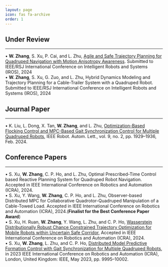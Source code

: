 ```yaml
---
layout: page
icon: fas fa-archive
order: 1
---
```


## Under Review
---
• **W. Zhang**, S. Xu, P. Cai, and L. Zhu, [Agile and Safe Trajectory Planning for Quadruped Navigation with Motion Anisotropy Awareness](https://arxiv.org/abs/2403.10101). Submitted to IEEE/RSJ International Conference on Intelligent Robots and Systems (IROS), 2024    
• **W. Zhang**, S. Xu, G. Zuo, and L. Zhu, Hybrid Dynamics Modeling and Trajectory Planning for a Cable-Trailer System with a Quadruped Robot. Submitted to IEEE/RSJ International Conference on Intelligent Robots and Systems (IROS), 2024  

## Journal Paper
---
• K. Liu, L. Dong, X. Tan, **W. Zhang**, and L. Zhu, [Optimization-Based Flocking Control and MPC-Based Gait Synchronization Control for Multiple Quadruped Robots](https://ieeexplore.ieee.org/document/10381783), IEEE Robot. Autom. Lett., vol. 9, no. 2, pp. 1929–1936, Feb. 2024.

## Conference Papers
---
• S. Xu, **W. Zhang**, C. P. Ho, and L. Zhu, Optimal Prescribed-Time Control based Reactive Planning System for Quadruped Robot Navigation. Accepted in IEEE International Conference on Robotics and Automation (ICRA), 2024.  
• S. Xu, Y. Wang, **W. Zhang**, C. P. Ho, and L. Zhu, Observer-based Distributed MPC for Collaborative Quadrotor-Quadruped Manipulation of a Cable-Towed Load. Accepted in IEEE International Conference on Robotics and Automation (ICRA), 2024.(**Finalist for the Best Conference Paper Award**)  
• S. Xu, H. Ruan, **W. Zhang**, Y. Wang, L. Zhu, and C. P. Ho, [Wasserstein Distributionally Robust Chance Constrained Trajectory Optimization for Mobile Robots within Uncertain Safe Corridor](https://arxiv.org/abs/2308.16381), Accepted in IEEE International Conference on Robotics and Automation (ICRA), 2024.  
• S. Xu, **W. Zhang**, L. Zhu, and C. P. Ho, [Distributed Model Predictive Formation Control with Gait Synchronization for Multiple Quadruped Robots](https://ieeexplore.ieee.org/abstract/document/10161260), in 2023 IEEE International Conference on Robotics and Automation (ICRA), London, United Kingdom: IEEE, May 2023, pp. 9995–10002.